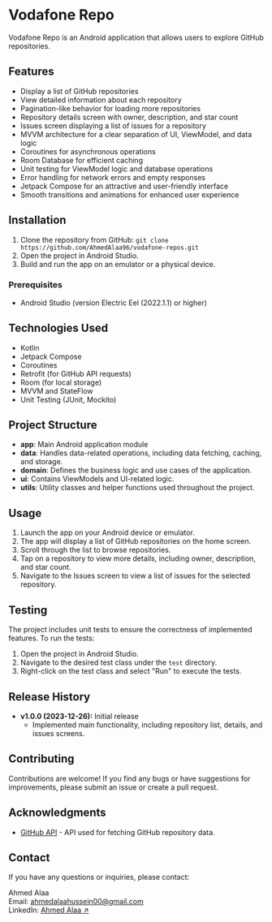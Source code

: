 # Vodafone Repo

Vodafone Repo is an Android application that allows users to explore GitHub repositories. 

## Features
- Display a list of GitHub repositories
- View detailed information about each repository
- Pagination-like behavior for loading more repositories
- Repository details screen with owner, description, and star count
- Issues screen displaying a list of issues for a repository
- MVVM architecture for a clear separation of UI, ViewModel, and data logic
- Coroutines for asynchronous operations
- Room Database for efficient caching
- Unit testing for ViewModel logic and database operations
- Error handling for network errors and empty responses
- Jetpack Compose for an attractive and user-friendly interface
- Smooth transitions and animations for enhanced user experience

## Installation
1. Clone the repository from GitHub: `git clone https://github.com/AhmedAlaa96/vodafone-repos.git`
2. Open the project in Android Studio.
3. Build and run the app on an emulator or a physical device.

### Prerequisites
- Android Studio (version Electric Eel (2022.1.1) or higher)

## Technologies Used
- Kotlin
- Jetpack Compose
- Coroutines
- Retrofit (for GitHub API requests)
- Room (for local storage)
- MVVM and StateFlow
- Unit Testing (JUnit, Mockito)

## Project Structure
- **app**: Main Android application module
- **data**: Handles data-related operations, including data fetching, caching, and storage.
- **domain**: Defines the business logic and use cases of the application.
- **ui**: Contains ViewModels and UI-related logic.
- **utils**: Utility classes and helper functions used throughout the project.

## Usage
1. Launch the app on your Android device or emulator.
2. The app will display a list of GitHub repositories on the home screen.
3. Scroll through the list to browse repositories.
4. Tap on a repository to view more details, including owner, description, and star count.
5. Navigate to the Issues screen to view a list of issues for the selected repository.

## Testing
The project includes unit tests to ensure the correctness of implemented features. To run the tests:
1. Open the project in Android Studio.
2. Navigate to the desired test class under the `test` directory.
3. Right-click on the test class and select "Run" to execute the tests.

## Release History
- **v1.0.0 (2023-12-26):** Initial release
    - Implemented main functionality, including repository list, details, and issues screens.

## Contributing
Contributions are welcome! If you find any bugs or have suggestions for improvements, please submit an issue or create a pull request.

## Acknowledgments
- [GitHub API](https://api.github.com) - API used for fetching GitHub repository data.

## Contact
If you have any questions or inquiries, please contact:

Ahmed Alaa\
Email: ahmedalaahussein00@gmail.com\
LinkedIn: [Ahmed Alaa ↗](https://www.linkedin.com/in/ahmed-alaa-hussein/)

